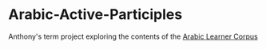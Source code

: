 # Arabic-Active-Participles
Anthony's term project exploring the contents of the [Arabic Learner Corpus](https://www.arabiclearnercorpus.com/)